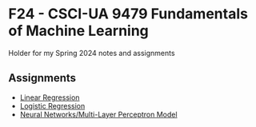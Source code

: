 # F24 - CSCI-UA 9479 Fundamentals of Machine Learning

Holder for my Spring 2024 notes and assignments

## Assignments

* [Linear Regression](Lab1_linear_regression_Shrey_Kharbanda.ipynb)
* [Logistic Regression](Lab2-titanic.ipynb)
* [Neural Networks/Multi-Layer Perceptron Model](tp_mlp_student2_shrey.ipnyb)
